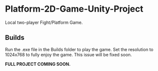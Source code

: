 # Platform-2D-Game-Unity-Project
Local two-player Fight/Platform Game.

## Builds

Run the .exe file in the Builds folder to play the game. Set the resolution to 1024x768 to fully enjoy the game. This issue will be fixed soon.

**FULL PROJECT COMING SOON.**
